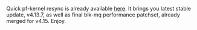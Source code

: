 Quick pf-kernel resync is already available [here](https://pf.natalenko.name/sources/4.13/patch-4.13-pf9.xz). It brings you latest stable update, v4.13.7, as well as final blk-mq performance patchset, already merged for v4.15. Enjoy.
